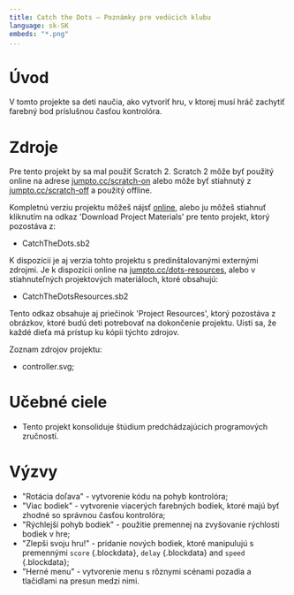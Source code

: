 ```yaml
---
title: Catch the Dots — Poznámky pre vedúcich klubu
language: sk-SK
embeds: "*.png"
...
```


# Úvod
V tomto projekte sa deti naučia, ako vytvoriť hru, v ktorej musí hráč zachytiť farebný  bod príslušnou časťou kontrolóra. 

# Zdroje
Pre tento projekt by sa mal použiť Scratch 2. Scratch 2 môže byť použitý online na adrese [jumpto.cc/scratch-on](http://jumpto.cc/scratch-on) alebo môže byť stiahnutý z [jumpto.cc/scratch-off](http://jumpto.cc/scratch-off) a použitý offline.

Kompletnú verziu projektu môžeš nájsť <a href="http://scratch.mit.edu/projects/44942820/#editor">online</a>, alebo ju môžeš stiahnuť kliknutím na odkaz 'Download Project Materials' pre tento projekt, ktorý pozostáva z:

+ CatchTheDots.sb2

K dispozícii je aj verzia tohto projektu s predinštalovanými externými zdrojmi. Je k dispozícii online na [jumpto.cc/dots-resources](http://jumpto.cc/dots-resources), alebo v stiahnuteľných projektových materiáloch, ktoré obsahujú:

+ CatchTheDotsResources.sb2 

Tento odkaz obsahuje aj priečinok 'Project Resources', ktorý pozostáva z obrázkov, ktoré budú deti potrebovať na dokončenie projektu. Uisti sa, že každé dieťa má prístup ku kópii týchto zdrojov.

Zoznam zdrojov projektu:
+ controller.svg;

# Učebné ciele
+ Tento projekt konsoliduje štúdium predchádzajúcich programových zručností.

# Výzvy
+ "Rotácia doľava" - vytvorenie kódu na pohyb kontrolóra;
+ "Viac bodiek" - vytvorenie viacerých farebných bodiek, ktoré majú byť zhodné so správnou časťou kontrolóra;
+ "Rýchlejší pohyb bodiek" - použitie premennej na zvyšovanie rýchlosti bodiek v hre;
+ "Zlepši svoju hru!" - pridanie nových bodiek, ktoré manipulujú s premennými  `score` {.blockdata}, `delay` {.blockdata} and `speed` {.blockdata};
+ "Herné menu" - vytvorenie menu s rôznymi scénami pozadia a tlačidlami na presun medzi nimi.